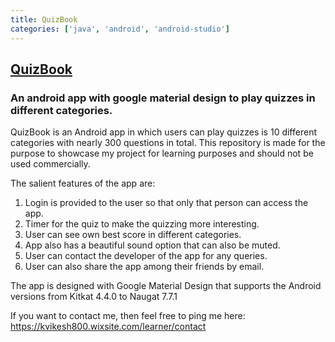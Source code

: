 ```yaml
---
title: QuizBook
categories: ['java', 'android', 'android-studio']
---
```

## [QuizBook](https://github.com/vikesh8860/QuizBook)

### An android app with google material design to play quizzes in different categories.

QuizBook is an Android app in which users can play quizzes is 10 different categories with nearly 300 questions in total.
This repository is made for the purpose to showcase my project for learning purposes and should not be used commercially.

The salient features of the app are:
   1. Login is provided to the user so that only that person can access the app.
   2. Timer for the quiz to make the quizzing more interesting.
   3. User can see own best score in different categories.
   4. App also has a beautiful sound option that can also be muted.
   5. User can contact the developer of the app for any queries.
   6. User can also share the app among their friends by email.
   
The app is designed with Google Material Design that supports the Android versions from Kitkat 4.4.0 to Naugat 7.7.1 

If you want to contact me, then feel free to ping me here: https://kvikesh800.wixsite.com/learner/contact
